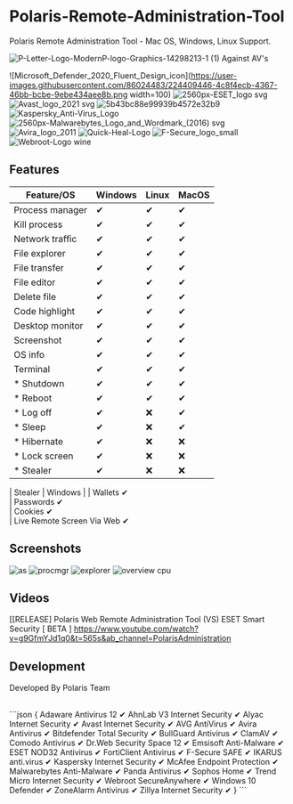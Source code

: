 # Polaris-Remote-Administration-Tool
Polaris Remote Administration Tool - Mac OS, Windows, Linux Support.


![P-Letter-Logo-ModernP-logo-Graphics-14298213-1 (1)](https://user-images.githubusercontent.com/86024483/224409338-bb087465-e075-4a0d-8fc9-06e2c72d8ef0.jpg)
Against AV's

![Microsoft_Defender_2020_Fluent_Design_icon](https://user-images.githubusercontent.com/86024483/224409446-4c8f4ecb-4367-46bb-bcbe-9ebe434aee8b.png width=100)
![2560px-ESET_logo svg](https://user-images.githubusercontent.com/86024483/224409457-e8c8e0cb-dc47-4c8b-94c2-624456c12a0f.png)
![Avast_logo_2021 svg](https://user-images.githubusercontent.com/86024483/224409470-1a949bdb-af11-4457-b9d1-218ce14d365a.png)
![5b43bc88e99939b4572e32b9](https://user-images.githubusercontent.com/86024483/224410917-f75f0fd5-7b63-4691-92a1-560d282e9652.png)
![Kaspersky_Anti-Virus_Logo](https://user-images.githubusercontent.com/86024483/224409836-4c448d55-a46c-47c8-b536-1bf9ff079d48.png)
![2560px-Malwarebytes_Logo_and_Wordmark_(2016) svg](https://user-images.githubusercontent.com/86024483/224410027-2cce957d-0455-4698-a5a8-60c817886fc0.png)
![Avira_logo_2011](https://user-images.githubusercontent.com/86024483/224410554-3094ab30-b470-40cf-8b1b-e851646cd5da.png)
![Quick-Heal-Logo](https://user-images.githubusercontent.com/86024483/224410695-b02b06fa-b36f-4cdf-9a6e-4c3b99d9c708.png)
![F-Secure_logo_small](https://user-images.githubusercontent.com/86024483/224410793-88b8f29d-e24d-45e3-80a3-5db8285b46cc.png)
![Webroot-Logo wine](https://user-images.githubusercontent.com/86024483/224410862-be48f1d9-0683-4570-aabc-33ff1464b43d.png)





## Features

| Feature/OS      | Windows | Linux | MacOS |
|-----------------|---------|-------|-------|
| Process manager | ✔       | ✔     | ✔     |
| Kill process    | ✔       | ✔     | ✔     |
| Network traffic | ✔       | ✔     | ✔     |
| File explorer   | ✔       | ✔     | ✔     |
| File transfer   | ✔       | ✔     | ✔     |
| File editor     | ✔       | ✔     | ✔     |
| Delete file     | ✔       | ✔     | ✔     |
| Code highlight  | ✔       | ✔     | ✔     |
| Desktop monitor | ✔       | ✔     | ✔     |
| Screenshot      | ✔       | ✔     | ✔     |
| OS info         | ✔       | ✔     | ✔     |
| Terminal        | ✔       | ✔     | ✔     |
| * Shutdown      | ✔       | ✔     | ✔     |
| * Reboot        | ✔       | ✔     | ✔     |
| * Log off       | ✔       | ❌     | ✔     |
| * Sleep         | ✔       | ❌     | ✔     |
| * Hibernate     | ✔       | ❌     | ❌     |
| * Lock screen   | ✔       | ❌     | ❌     |
| * Stealer       | ✔       | ❌     | ❌     |


| Stealer      | Windows |
| Wallets          ✔  
| Passwords        ✔      
| Cookies          ✔    
| Live Remote Screen Via Web          ✔   



## Screenshots
![as](https://user-images.githubusercontent.com/86024483/224411149-021815c5-ee76-4b1a-9d37-e364e82c72d5.png)
![procmgr](https://user-images.githubusercontent.com/86024483/224411469-921a9110-ecb7-4f2a-835f-6df726f11661.png)
![explorer](https://user-images.githubusercontent.com/86024483/224411484-20e64226-49f6-4ce8-9461-7a51a64a3ba2.png)
![overview cpu](https://user-images.githubusercontent.com/86024483/224411486-c02913ed-ab4e-457e-ac51-08ca6210e83b.png)





## Videos 
[[RELEASE] Polaris Web Remote Administration Tool (VS) ESET Smart Security [ BETA ]
https://www.youtube.com/watch?v=g9GfmYJd1q0&t=565s&ab_channel=PolarisAdministration


## Development

Developed By Polaris Team

<br />
 ```json
  {
 	Adaware Antivirus 12	             ✔ 
	AhnLab V3 Internet Security	       ✔ 
	Alyac Internet Security	           ✔ 
	Avast Internet Security	           ✔ 
	AVG AntiVirus	                     ✔ 
	Avira Antivirus	                   ✔ 
	Bitdefender Total Security	       ✔ 
	BullGuard Antivirus	               ✔ 
	ClamAV	                           ✔ 
	Comodo Antivirus	                 ✔ 
	Dr.Web Security Space 12	         ✔ 
	Emsisoft Anti-Malware	             ✔ 
	ESET NOD32 Antivirus	             ✔ 
	FortiClient Antivirus	             ✔ 
	F-Secure SAFE	                     ✔ 
	IKARUS anti.virus	                 ✔ 
	Kaspersky Internet Security	       ✔ 
	McAfee Endpoint Protection	       ✔ 
	Malwarebytes Anti-Malware	         ✔ 
	Panda Antivirus	                   ✔ 
	Sophos Home	                       ✔ 
	Trend Micro Internet Security	     ✔ 
	Webroot SecureAnywhere	           ✔ 
	Windows 10 Defender	               ✔ 
	ZoneAlarm Antivirus	               ✔ 
	Zillya Internet Security           ✔ 
  }
  ```


